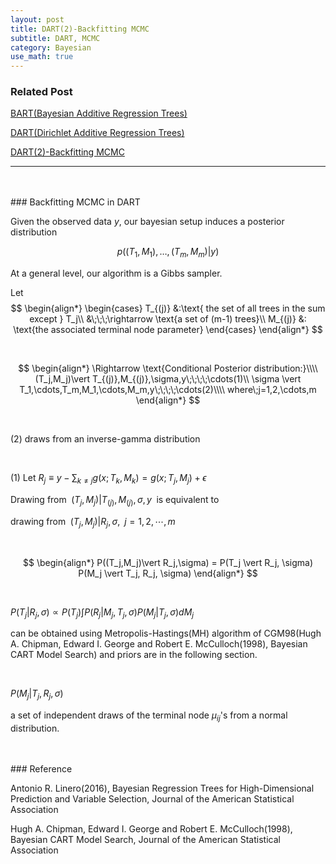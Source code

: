 ```yaml
---
layout: post
title: DART(2)-Backfitting MCMC
subtitle: DART, MCMC
category: Bayesian
use_math: true
---
```


### Related Post
[BART(Bayesian Additive Regression Trees)](https://kjhov195.github.io/2019-11-24-BART/)

[DART(Dirichlet Additive Regression Trees)](https://kjhov195.github.io/2019-11-25-DART/)

[DART(2)-Backfitting MCMC](https://kjhov195.github.io/2019-11-26-DART_backfitting_mcmc/)

---

<br>
<br>
### Backfitting MCMC in DART

Given the observed data $y$, our bayesian setup induces a posterior distribution

$$ p((T_1, M_1), \dots, (T_m,M_m) \vert y)$$

At a general level, our algorithm is a Gibbs sampler.

Let
$$
\begin{align*}
\begin{cases}
T_{(j)} &:\text{ the set of all trees in the sum except  } T_j\\
&\;\;\;\rightarrow \text{a set of (m-1) trees}\\
M_{(j)} &: \text{the associated terminal node parameter}
\end{cases}
\end{align*}
$$

<br>

$$
\begin{align*}
\Rightarrow \text{Conditional Posterior distribution:}\\\\
(T_j,M_j)\vert T_{(j)},M_{(j)},\sigma,y\;\;\;\;\cdots(1)\\
\sigma \vert T_1,\cdots,T_m,M_1,\cdots,M_m,y\;\;\;\;\cdots(2)\\\\
where\;j=1,2,\cdots,m
\end{align*}
$$

<br>

(2) draws from an inverse-gamma distribution

<br>

(1) Let $R_j \equiv y- \sum_{k \neq j} g(x;T_k,M_k) = g(x;T_j,M_j)+\epsilon$

Drawing from $\;(T_j,M_j)\vert T_{(j)},M_{(j)},\sigma,y\;$ is equivalent to

drawing from $\;(T_j,M_j)\vert R_j,\sigma,\;\;j=1,2,\cdots,m$

<br>

$$
\begin{align*}
P((T_j,M_j)\vert R_j,\sigma) = P(T_j \vert R_j, \sigma) P(M_j \vert T_j, R_j, \sigma)
\end{align*}
$$

<br>

$P(T_j \vert R_j, \sigma) \propto P(T_j) \int P(R_j \vert M_j, T_j, \sigma) P(M_j \vert T_j, \sigma) dM_j$

can be obtained using Metropolis-Hastings(MH) algorithm of CGM98(Hugh A. Chipman, Edward I. George and Robert E. McCulloch(1998), Bayesian CART Model Search) and priors are in the following section.

<br>

$P(M_j \vert T_j, R_j, \sigma)$

a set of independent draws of the terminal node $\mu_{ij}$'s from a normal distribution.



<br>
<br>
### Reference

Antonio R. Linero(2016), Bayesian Regression Trees for High-Dimensional Prediction and Variable Selection, Journal of the American Statistical Association

Hugh A. Chipman, Edward I. George and Robert E. McCulloch(1998), Bayesian CART Model Search, Journal of the American Statistical Association

<br>
<br>

